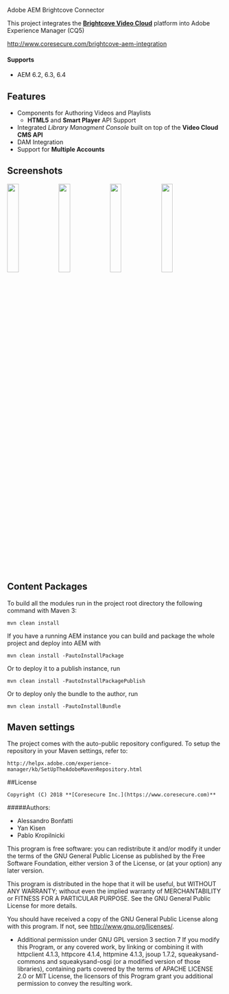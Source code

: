 Adobe AEM Brightcove Connector

This project integrates the **[Brightcove Video Cloud](http://docs.brightcove.com/en/video-cloud/ )** platform into Adobe Experience Manager (CQ5)

<http://www.coresecure.com/brightcove-aem-integration>
#### Supports
 - AEM 6.2, 6.3, 6.4

## Features
- Components for Authoring Videos and Playlists
   - **HTML5** and **Smart Player** API Support
- Integrated *Library Managment Console* built on top of the **Video Cloud CMS API**
- DAM Integration
- Support for **Multiple Accounts**

## Screenshots
<img src="https://cloud.githubusercontent.com/assets/1116995/11013626/17a9f018-84e3-11e5-8038-b7541751af06.png" width="23%"></img> 
<img src="https://cloud.githubusercontent.com/assets/1116995/11013713/48651914-84e6-11e5-8b25-6e203168726c.png" width="23%"></img>
<img src="https://cloud.githubusercontent.com/assets/1116995/11013720/7d8310f6-84e6-11e5-9eb0-d44041e4d73b.png" width="23%"></img>
<img src="https://cloud.githubusercontent.com/assets/1116995/11013721/852384ee-84e6-11e5-9fae-1ec0a69266a9.png" width="23%" class="player"></img> 

## Content Packages

To build all the modules run in the project root directory the following command with Maven 3:

    mvn clean install

If you have a running AEM instance you can build and package the whole project and deploy into AEM with  

    mvn clean install -PautoInstallPackage
    
Or to deploy it to a publish instance, run

    mvn clean install -PautoInstallPackagePublish
    
Or to deploy only the bundle to the author, run

    mvn clean install -PautoInstallBundle

## Maven settings

The project comes with the auto-public repository configured. To setup the repository in your Maven settings, refer to:

    http://helpx.adobe.com/experience-manager/kb/SetUpTheAdobeMavenRepository.html

##License

	Copyright (C) 2018 **[Coresecure Inc.](https://www.coresecure.com)**
	
#####Authors:    
   - Alessandro Bonfatti
   - Yan Kisen
   - Pablo Kropilnicki

This program is free software: you can redistribute it and/or modify
it under the terms of the GNU General Public License as published by
the Free Software Foundation, either version 3 of the License, or
(at your option) any later version.

This program is distributed in the hope that it will be useful,
but WITHOUT ANY WARRANTY; without even the implied warranty of
MERCHANTABILITY or FITNESS FOR A PARTICULAR PURPOSE.  See the
GNU General Public License for more details.

You should have received a copy of the GNU General Public License
along with this program.  If not, see <http://www.gnu.org/licenses/>.

- Additional permission under GNU GPL version 3 section 7
If you modify this Program, or any covered work, by linking or combining
it with httpclient 4.1.3, httpcore 4.1.4, httpmine 4.1.3, jsoup 1.7.2,
squeakysand-commons and squeakysand-osgi (or a modified version of those
libraries), containing parts covered by the terms of APACHE LICENSE 2.0 
or MIT License, the licensors of this Program grant you additional 
permission to convey the resulting work.
